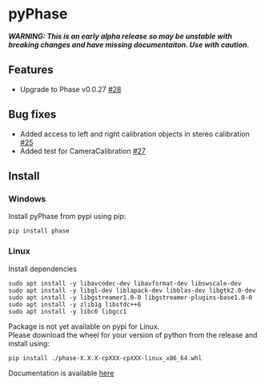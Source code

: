 # pyPhase
***WARNING: This is an early alpha release so may be unstable with breaking changes and have missing documentaiton. Use with caution.***

## Features
 - Upgrade to Phase v0.0.27 [#28](https://github.com/i3drobotics/pyphase/issues/28)

## Bug fixes
 - Added access to left and right calibration objects in stereo calibration [#25](https://github.com/i3drobotics/pyphase/issues/25)
 - Added test for CameraCalibration [#27](https://github.com/i3drobotics/pyphase/issues/27)

## Install
### Windows
Install pyPhase from pypi using pip:
```
pip install phase
```
### Linux
Install dependencies
```
sudo apt install -y libavcodec-dev libavformat-dev libswscale-dev
sudo apt install -y libgl-dev liblapack-dev libblas-dev libgtk2.0-dev
sudo apt install -y libgstreamer1.0-0 libgstreamer-plugins-base1.0-0
sudo apt install -y zlib1g libstdc++6
sudo apt install -y libc6 libgcc1
```
Package is not yet available on pypi for Linux.  
Please download the wheel for your version of python from the release and install using:
```
pip install ./phase-X.X.X-cpXXX-cpXXX-linux_x86_64.whl
```

Documentation is available [here](https://i3drobotics.github.io/pyphase/)
